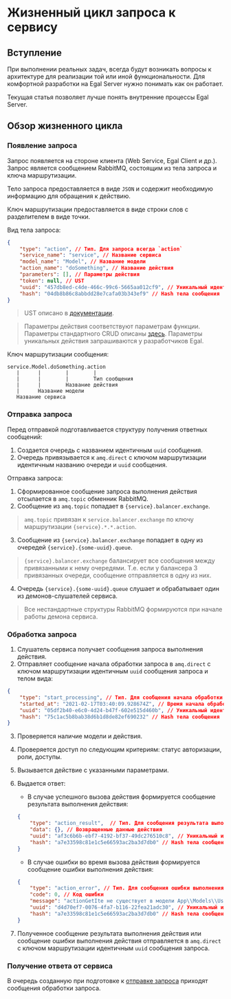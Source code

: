 # Жизненный цикл запроса к сервису

<!-- TODO: Добавить диаграмму -->

## Вступление

При выполнении реальных задач, всегда будут возникать вопросы к
архитектуре для реализации той или иной функциональности. Для
комфортной разработки на Egal Server нужно понимать как он работает.

Текущая статья позволяет лучше понять внутренние процессы Egal Server.


## Обзор жизненного цикла

### Появление запроса

Запрос появляется на стороне клиента (Web Service, Egal Client и др.).
Запрос является сообщением RabbitMQ, состоящим из тела запроса и ключа
маршрутизации. 

Тело запроса предоставляется в виде `JSON` и содержит
необходимую информацию для обращения к действию. 

Ключ маршрутизации
предоставляется в виде строки слов с разделителем в
виде точки.

Вид тела запроса:

```json
{
    "type": "action", // Тип. Для запроса всегда `action`
    "service_name": "service", // Название сервиса
    "model_name": "Model", // Название модели
    "action_name": "doSomething", // Название действия
    "parameters": [], // Параметры действия
    "token": null, // UST
    "uuid": "457db8ed-c4de-466c-99c6-5665aa012cf9", // Уникальный идентификатор сообщения
    "hash": "04db8b86c8abbdd28e7cafa03b343ef9" // Hash тела сообщения
}
```

> UST описано в [документации](/server/autorization.md).

> Параметры действия соответствуют параметрам функции. Параметры
> стандартного CRUD описаны [здесь](/server/crud/index.md).
> Параметры уникальных действия запрашиваются у разработчиков Egal.

Ключ маршрутизации сообщения:

```text
service.Model.doSomething.action
   |      |        |        |
   |      |        |        Тип сообщения
   |      |        Название действия
   |      Название модели
   Название сервиса
```


### Отправка запроса

Перед отправкой подготавливается структуру получения ответных
сообщений:
1. Создается очередь с названием идентичным `uuid` сообщения.
2. Очередь привязывается к `amq.direct` с ключом
   маршрутизации идентичным названию очереди и `uuid` сообщения.

Отправка запроса:

1. Сформированное сообщение запроса выполнения действия отсылается в
   `amq.topic` обменник RabbitMQ.
2. Сообщение из `amq.topic` попадает в `{service}.balancer.exchange`.

> `amq.topic` привязан к `service.balancer.exchange` по ключу
> маршрутизации `{service}.*.*.action`.

3. Сообщение из `{service}.balancer.exchange` попадает в одну из
   очередей `{service}.{some-uuid}.queue`.

> `{service}.balancer.exchange` балансирует все сообщения между
> привязанными к нему очередями. Т.е. если у балансера 3 привязанных очереди, сообщение отправляется в одну из них.

4. Очередь `{service}.{some-uuid}.queue` слушает и обрабатывает один из
   демонов-слушателей сервиса.

> Все нестандартные структуры RabbitMQ формируются при начале работы
> демона сервиса.


### Обработка запроса

1. Слушатель сервиса получает сообщения запроса выполнения действия.
2. Отправляет сообщение начала обработки запроса в `amq.direct` с ключом
   маршрутизации идентичным `uuid` сообщения запроса и телом вида:

```json
{
    "type": "start_processing", // Тип. Для сообщения начала обработки всегда `start_processing`
    "started_at": "2021-02-17T03:40:09.928674Z", // Время начала обработки запроса
    "uuid": "05df2b40-e6c0-4d24-b47f-602e515d460b", // Уникальный идентификатор сообщения
    "hash": "75c1ac5b8bab38d6b1d8de82ef690232" // Hash тела сообщения
}
```

3. Проверяется наличие модели и действия.
4. Проверяется доступ по следующим критериям: статус авторизации, роли,
   доступы.
5. Вызывается действие с указанными параметрами.
6. Выдается ответ:
   * В случае успешного вызова действия формируется сообщение
     результата выполнения действия:

   ```json
   {
       "type": "action_result",  // Тип. Для сообщения результата выполнения действия всегда `action_result`
       "data": {}, // Возвращенные данные действия
       "uuid": "af3c6b6b-ebf7-4192-bf37-49dc276510c8", // Уникальный идентификатор сообщения
       "hash": "a7e33598c81e1c5e66593ac2ba3d7db0" // Hash тела сообщения
   }
   ```

   * В случае ошибки во время вызова действия формируется сообщение
     ошибки выполнения действия:

   ```json
   {
       "type": "action_error", // Тип. Для сообщения ошибки выполнения действия всегда `action_error`
       "code": 0, // Код ошибки
       "message": "actionGetIte не существует в модели App\\Models\\User!", // Код ошибки
       "uuid": "d4d70ef7-0076-4fa7-b116-22fea21adc30", // Уникальный идентификатор сообщения
       "hash": "a7e33598c81e1c5e66593ac2ba3d7db0" // Hash тела сообщения
   }
   ```
7. Полученное сообщение результата выполнения действия или сообщение
   ошибки выполнения действия отправляется в `amq.direct` с ключом
   маршрутизации идентичным `uuid` сообщения запроса.


### Получение ответа от сервиса

В очередь созданную при подготовке к
[отправке запроса](#Отправка-запроса) приходят сообщения
обработки запроса.


